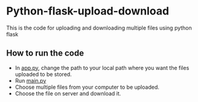 # Python-flask-upload-download
This is the code for uploading and downloading multiple files using python flask
## How to run the code
* In [app.py](https://github.com/ishitajain123/Python-flask-upload-download/blob/main/app.py), change the path to your local path where you want the files uploaded to be stored.
* Run [main.py]()
* Choose multiple files from your computer to be uploaded.
* Choose the file on server and download it.
